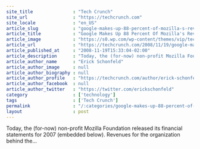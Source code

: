 ```yaml
---
site_title               : "Tech Crunch"
site_url                 : "https://techcrunch.com"
site_locale              : "en_US"
article_slug             : "google-makes-up-88-percent-of-mozilla-s-revenues-threatens-its-non-profit-status"
article_title            : "Google Makes Up 88 Percent Of Mozilla's Revenues, Threatens Its Non-Profit Status"
article_image            : "https://s0.wp.com/wp-content/themes/vip/techcrunch-2013/assets/images/techcrunch.opengraph.default.png"
article_url              : "https://techcrunch.com/2008/11/19/google-makes-up-88-percent-of-mozillas-revenues-threatens-its-non-profit-status/"
article_published_at     : "2008-11-19T15:33:04-02:00"
article_description      : "Today, the (for-now) non-profit Mozilla Foundation released its financial statements for 2007 (embedded below). Revenues for the organization behind the..."
article_author_name      : "Erick Schonfeld"
article_author_image     : null
article_author_biography : null
article_author_profile   : "https://techcrunch.com/author/erick-schonfeld/"
article_author_facebook  : null
article_author_twitter   : "https://twitter.com/erickschonfeld"
category                 : ['technology']
tags                     : ['Tech Crunch']
permalink                : "/:categories/google-makes-up-88-percent-of-mozilla-s-revenues-threatens-its-non-profit-status/"
layout                   : post
---
```


Today, the (for-now) non-profit Mozilla Foundation released its financial statements for 2007 (embedded below). Revenues for the organization behind the...
